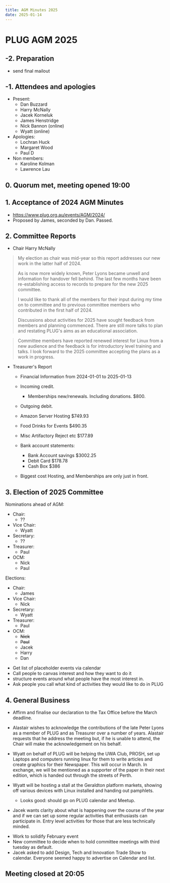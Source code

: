 ```yaml
---
title: AGM Minutes 2025
date: 2025-01-14
---
```


<!--more-->
# PLUG AGM 2025

## -2. Preparation
 - send final mailout

## -1. Attendees and apologies
 - Present:
   - Dan Buzzard
   - Harry McNally 
   - Jacek Korneluk 
   - James Henstridge 
   - Nick Bannon (online)
   - Wyatt (online) 
 - Apologies:
   - Lochran Huck 
   - Margaret Wood
   - Paul D
 - Non members:
     - Karoline Kolman
     - Lawrence Lau

## 0. Quorum met, meeting opened 19:00

## 1. Acceptance of 2024 AGM Minutes

  *  https://www.plug.org.au/events/AGM/2024/
  * Proposed by James, seconded by Dan. Passed. 

## 2. Committee Reports

- Chair Harry McNally
> My election as chair was mid-year so this report addresses our new work in the latter half of 2024.
> 
> As is now more widely known, Peter Lyons became unwell and information for handover fell behind. The last few months have been re-establishing access to records to prepare for the new 2025 committee.
>
> I would like to thank all of the members for their input during my time on to committee and to previous committee members who contributed in the first half of 2024.
> 
> Discussions about activities for 2025 have sought feedback from members and planning commenced. There are still more talks to plan and restating PLUG's aims as an educational association.

> Committee members have reported renewed interest for Linux from a new audience and the feedback is for introductory level training and talks. I look forward to the 2025 committee accepting the plans as a work in progress.


- Treasurer's Report
  - Financial Information from 2024-01-01 to 2025-01-13
  - Incoming credit.
    - Memberships new/renewals. Including donations.	$800.
  - Outgoing debit.
  - Amazon Server Hosting	$749.93
  - Food Drinks for Events	$490.35
  - Misc Artifactory Reject etc	$177.89

  - Bank account statements:
    - Bank Account savings	$3002.25
    - Debit Card 	$178.78
    - Cash Box	$386
	
  - Biggest cost Hosting, and Memberships are only just in front.

## 3. Election of 2025 Committee

Nominations ahead of AGM:
  * Chair:
    - ??
  * Vice Chair:
    - Wyatt
  * Secretary:
    - ??
  * Treasurer:
    - Paul
  * OCM:
    - Nick
    - Paul

Elections:
  * Chair:
    - James
  * Vice Chair:
    - Nick
  * Secretary:
    - Wyatt
  * Treasurer:
    - Paul
  * OCM:
    - ~~Nick~~
    - ~~Paul~~
    - Jacek
    - Harry
    - Dan
      

- Get list of placeholder events via calendar
- Call people to canvas interest and how they want to do it
- structure events around what people have the most interest in.
- Ask people you call what kind of activities they would like to do in PLUG

## 4. General Business
- Affirm and finalise our declaration to the Tax Office before the March deadline.

- Alastair wishes to acknowledge the contributions of the late Peter Lyons as a member of PLUG and as Treasurer over a number of years. Alastair requests that he address the meeting but, if he is unable to attend, the Chair will make the acknowledgement on his behalf.

- Wyatt on behalf of PLUG will be helping the UWA Club, PROSH, set up Laptops and computers running linux for them to write articles and create graphics for their Newspaper. This will occur in March. In exchange, we will be mentioned as a supporter of the paper in their next edition, which is handed out through the streets of Perth.

- Wyatt will be hosting a stall at the Geraldton platform markets, showing off various devices with Linux installed and handing out pamphlets.

   * Looks good: should go on PLUG calendar and Meetup.

- Jacek wants clarity about what is happening over the course of the year and if we can set up some regular activities that enthusiasts can participate in. Entry level activities for those that are less technically minded.

* Work to solidify February event
* New committee to decide when to hold committee meetings with third tuesday as default.
* Jacek asked to add Design, Tech and Innovation Trade Show to calendar. Everyone seemed happy to advertise on Calendar and list.

## Meeting closed at 20:05

